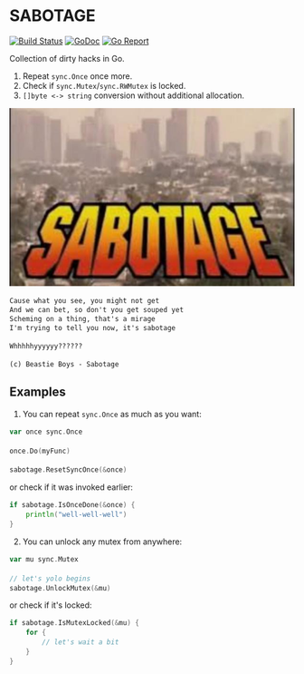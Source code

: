 # SABOTAGE

[![Build Status](https://travis-ci.org/cristaloleg/sabotage.svg)](https://travis-ci.org/cristaloleg/sabotage)
[![GoDoc](https://godoc.org/github.com/cristaloleg/sabotage?status.svg)](https://godoc.org/github.com/cristaloleg/sabotage)
[![Go Report](https://goreportcard.com/badge/github.com/cristaloleg/sabotage)](https://goreportcard.com/report/github.com/cristaloleg/sabotage)

Collection of dirty hacks in Go.

1. Repeat `sync.Once` once more.
2. Check if `sync.Mutex`/`sync.RWMutex` is locked.
3. `[]byte <-> string` conversion without additional allocation.

![logo](https://raw.githubusercontent.com/cristaloleg/sabotage/master/sabotage.jpg)

    Cause what you see, you might not get
    And we can bet, so don't you get souped yet
    Scheming on a thing, that's a mirage
    I'm trying to tell you now, it's sabotage

    Whhhhhyyyyyy??????

    (c) Beastie Boys - Sabotage

## Examples

1. You can repeat `sync.Once` as much as you want:

```go
var once sync.Once

once.Do(myFunc)

sabotage.ResetSyncOnce(&once) 
```

or check if it was invoked earlier:

```go
if sabotage.IsOnceDone(&once) {
    println("well-well-well")
}
```

2. You can unlock any mutex from anywhere:

```go
var mu sync.Mutex

// let's yolo begins
sabotage.UnlockMutex(&mu)
```

or check if it's locked:

```go
if sabotage.IsMutexLocked(&mu) {
    for {
        // let's wait a bit
    }
}
```
